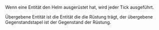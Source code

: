 Wenn eine Entität den Helm ausgerüstet hat, wird jeder Tick ausgeführt.

Übergebene Entität ist die Entität die die Rüstung trägt, der übergebene Gegenstandstapel ist der Gegenstand der Rüstung.